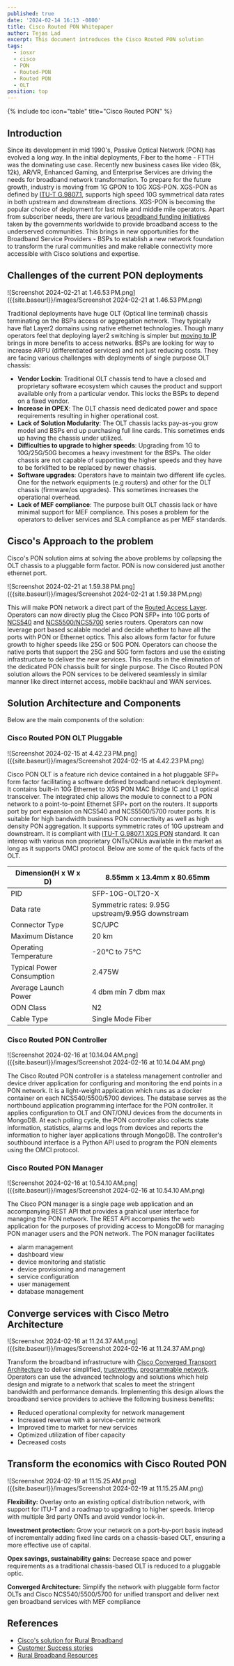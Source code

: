 ```yaml
---
published: true
date: '2024-02-14 16:13 -0800'
title: Cisco Routed PON Whitepaper
author: Tejas Lad
excerpt: This document introduces the Cisco Routed PON solution
tags:
  - iosxr
  - cisco
  - PON
  - Routed-PON
  - Routed PON
  - OLT
position: top
---
```

{% include toc icon="table" title="Cisco Routed PON" %}

## Introduction

Since its development in mid 1990's, Passive Optical Network (PON) has evolved a long way. In the initial deployments, Fiber to the home - FTTH was the dominating use case. Recently new business cases like video (8k, 12k), AR/VR, Enhanced Gaming, and Enterprise Services are driving the needs for broadband network transformation. To prepare for the future growth, industry is moving from 1G GPON to 10G XGS-PON. XGS-PON as defined by [ITU-T G.9807.1](https://www.itu.int/rec/T-REC-G.9807.1), supports high speed 10G symmetrical data rates in both upstream and downstream directions. XGS-PON is becoming the popular choice of deployment for last mile and middle mile operators. Apart from subscriber needs, there are various [broadband funding initiatives](https://www-author.cisco.com/content/en/us/solutions/service-provider/rural-broadband.html?wcmmode=disabled) taken by the governments worldwide to provide broadband access to the underserved communities. This brings in new opportunities for the Broadband Service Providers - BSPs to establish a new network foundation to transform the rural communities and make reliable connectivity more accessible with Cisco solutions and expertise.

## Challenges of the current PON deployments

![Screenshot 2024-02-21 at 1.46.53 PM.png]({{site.baseurl}}/images/Screenshot 2024-02-21 at 1.46.53 PM.png)

Traditional deployments have huge OLT (Optical line terminal) chassis terminating on the BSPs access or aggregation network. They typically have flat Layer2 domains using native ethernet technologies. Though many operators feel that deploying layer2 switching is simpler but [moving to IP](https://xrdocs.io/design/blogs/2023-11-15-routed-access-for-rural-broadband/) brings in more benefits to access networks. BSPs are looking for way to increase ARPU (differentiated services) and not just reducing costs. They are facing various challenges with deployments of single purpose OLT chassis:

- **Vendor Lockin**: Traditional OLT chassis tend to have a closed and proprietary software ecosystem which causes the product and support available only from a particular vendor. This locks the BSPs to depend on a fixed vendor.
- **Increase in OPEX**: The OLT chassis need dedicated power and space requirements resulting in higher operational cost.
- **Lack of Solution Modularity**: The OLT chassis lacks pay-as-you grow model and BSPs end up purchasing full line cards. This sometimes ends up having the chassis under utilized.  
- **Difficulties to upgrade to higher speeds**: Upgrading from 1G to 10G/25G/50G becomes a heavy investment for the BSPs. The older chassis are not capable of supporting the higher speeds and they have to be forklifted to be replaced by newer chassis.
- **Software upgrades**: Operators have to maintain two different life cycles. One for the network equipments (e.g routers) and other for the OLT chassis (firmware/os upgrades). This sometimes increases the operational overhead.
- **Lack of MEF compliance**: The purpose built OLT chassis lack or have minimal support for MEF compliance. This poses a problem for the operators to deliver services and SLA compliance as per MEF standards.


## Cisco's Approach to the problem

Cisco's PON solution aims at solving the above problems by collapsing the OLT chassis to a pluggable form factor. PON is now considered just another ethernet port.

![Screenshot 2024-02-21 at 1.59.38 PM.png]({{site.baseurl}}/images/Screenshot 2024-02-21 at 1.59.38 PM.png)

This will make PON network a direct part of the [Routed Access Layer](https://xrdocs.io/design/blogs/2023-11-15-routed-access-for-rural-broadband/). Operators can now directly plug the Cisco PON SFP+ into 10G ports of [NCS540](https://www.cisco.com/c/en/us/products/routers/network-convergence-system-540-series-routers/index.html) and [NCS5500/NCS5700](https://www.cisco.com/c/en/us/products/routers/network-convergence-system-5500-series/index.html) series routers. Operators can now leverage port based scalable model and decide whether to have all the ports with PON or Ethernet optics. This also allows form factor for future growth to higher speeds like 25G or 50G PON. Operators can choose the native ports that support the 25G and 50G form factors and use the existing infrastructure to deliver the new services. This results in the elimination of the dedicated PON chassis built for single purpose. The Cisco Routed PON solution allows the PON services to be delivered seamlessly in similar manner like direct internet access, mobile backhaul and WAN services.

## Solution Architecture and Components 

Below are the main components of the solution:


### Cisco Routed PON OLT Pluggable

![Screenshot 2024-02-15 at 4.42.23 PM.png]({{site.baseurl}}/images/Screenshot 2024-02-15 at 4.42.23 PM.png)


Cisco PON OLT is a feature rich device contained in a hot pluggable SFP+ form factor facilitating a software defined broadband network deployment. It contains built-in 10G Ethernet to XGS PON MAC Bridge IC and L1 optical transceiver. The integrated chip allows the module to connect to a PON network to a point-to-point Ethernet SFP+ port on the routers. It supports port by port expansion on NCS540 and NCS5500/5700 router ports. It is suitable for high bandwidth business PON connectivity as well as high density PON aggregation. It supports symmetric rates of 10G upstream and downstream. It is compliant with [ITU-T G.9807.1 XGS PON](https://www.itu.int/rec/T-REC-G.9807.1) standard. It can interop with various non proprietary ONTs/ONUs available in the market as long as it supports OMCI protocol. Below are some of the quick facts of the OLT.

| Dimension(H x W x D)      | 8.55mm x 13.4mm x 80.65mm                        |
|---------------------------|--------------------------------------------------|
| PID                       | SFP-10G-OLT20-X                                  |
| Data rate                 | Symmetric rates: 9.95G upstream/9.95G downstream |
| Connector Type            | SC/UPC                                           |
| Maximum Distance          | 20 km                                            |
| Operating Temperature     | -20°C to 75°C                                    |
| Typical Power Consumption | 2.475W                                           |
| Average Launch Power      | 4 dbm min 7 dbm max                              |
| ODN Class                 | N2                                               |
| Cable Type                | Single Mode Fiber                                |


### Cisco Routed PON Controller

![Screenshot 2024-02-16 at 10.14.04 AM.png]({{site.baseurl}}/images/Screenshot 2024-02-16 at 10.14.04 AM.png)

The Cisco Routed PON controller is a stateless management controller and device driver application for configuring and monitoring the end points in a PON network. It is a light-weight application which runs as a docker container on each NCS540/5500/5700 devices. The database serves as the northbound application programming interface for the PON controller. It applies configuration to OLT and ONT/ONU devices from the documents in MongoDB. At each polling cycle, the PON controller also collects state information, statistics, alarms and logs from devices and reports the information to higher layer applications through MongoDB. The controller's southbound interface is a Python API used to program the PON elements using the OMCI protocol. 

### Cisco Routed PON Manager

![Screenshot 2024-02-16 at 10.54.10 AM.png]({{site.baseurl}}/images/Screenshot 2024-02-16 at 10.54.10 AM.png)

The Cisco PON manager is a single page web application and an accompanying REST API that provides a grahical user interface for managing the PON network. The REST API accompanies the web application for the purposes of providing access to MongoDB for managing PON manager users and the PON network. The PON manager facilitates 
 - alarm management
 - dashboard view
 - device monitoring and statistic
 - device provisioning and management
 - service configuration
 - user management 
 - database management

## Converge services with Cisco Metro Architecture

![Screenshot 2024-02-16 at 11.24.37 AM.png]({{site.baseurl}}/images/Screenshot 2024-02-16 at 11.24.37 AM.png)

Transform the broadband infrastructure with [Cisco Converged Transport Architecture](https://www.cisco.com/c/en/us/solutions/service-provider/converged-sdn-transport.html) to deliver simplified, [trustworthy](https://www.cisco.com/c/en/us/about/trust-center/technology-built-in-security.html#~trustworthysolutionsfeatures), [programmable network](https://www.cisco.com/c/en/us/solutions/segment-routing.html#~segment-routing-basics). Operators can use the advanced technology and solutions which help design and migrate to a network that scales to meet the stringent bandwidth and performance demands. Implementing this design allows the broadband service providers to achieve the following business benefits: 

- Reduced operational complexity for network management
- Increased revenue with a service-centric network
- Improved time to market for new services
- Optimized utilization of fiber capacity
- Decreased costs


## Transform the economics with Cisco Routed PON

![Screenshot 2024-02-19 at 11.15.25 AM.png]({{site.baseurl}}/images/Screenshot 2024-02-19 at 11.15.25 AM.png)

**Flexibility:** Overlay onto an existing optical distribution network, with support for ITU-T and a roadmap to upgrading to higher speeds. Interop with multiple 3rd party ONTs and avoid vendor lock-in.

**Investment protection:** Grow your network on a port-by-port basis instead of incrementally adding fixed line cards on a chassis-based OLT, ensuring a more effective use of capital.

**Opex savings, sustainability gains:** Decrease space and power requirements as a traditional chassis-based OLT is reduced to a pluggable optic.

**Converged Architecture:** Simplify the network with pluggable form factor OLTs and Cisco NCS540/5500/5700 for unified transport and deliver next gen broadband services with MEF compliance

## References

- [Cisco's solution for Rural Broadband](https://www.cisco.com/c/en/us/solutions/service-provider/rural-broadband.html)
- [Customer Success stories](https://www.cisco.com/c/en/us/solutions/service-provider/rural-broadband.html#~customer-success)
- [Rural Broadband Resources](https://blogs.cisco.com/tag/rural-broadband)
